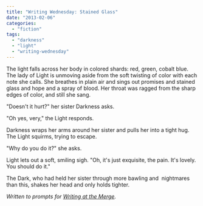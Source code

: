 ```yaml
---
title: "Writing Wednesday: Stained Glass"
date: "2013-02-06"
categories: 
  - "fiction"
tags: 
  - "darkness"
  - "light"
  - "writing-wednesday"
---
```


The light falls across her body in colored shards: red, green, cobalt blue. The lady of Light is unmoving aside from the soft twisting of color with each note she calls. She breathes in plain air and sings out promises and stained glass and hope and a spray of blood. Her throat was ragged from the sharp edges of color, and still she sang.

"Doesn't it hurt?" her sister Darkness asks.

"Oh yes, very," the Light responds.

Darkness wraps her arms around her sister and pulls her into a tight hug. The Light squirms, trying to escape.

"Why do you do it?" she asks.

Light lets out a soft, smiling sigh. "Oh, it's just exquisite, the pain. It's lovely. You should do it."

The Dark, who had held her sister through more bawling and  nightmares than this, shakes her head and only holds tighter.

_Written to prompts for [Writing at the Merge](http://writeonedge.com/)._
